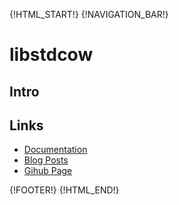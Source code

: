 {!HTML_START!}
{!NAVIGATION_BAR!}

# libstdcow

## Intro 

## Links

* [Documentation](./doxygen/index.html)
* [Blog Posts](./posts/)
* [Gihub Page](https://www.github.com/AmazingCow-Libs/libstdcow/)


{!FOOTER!}
{!HTML_END!}
